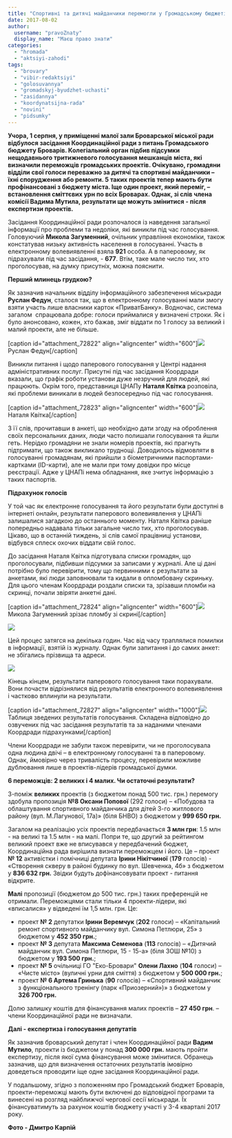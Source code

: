 ```yaml
---
title: "Спортивні та дитячі майданчики перемогли у Громадському бюджеті Броварів"
date: 2017-08-02
author: 
  username: "pravoZnaty"
  display_name: "Маєш право знати"
categories: 
  - "hromada"
  - "aktsiyi-zahodi"
tags: 
  - "brovary"
  - "vibir-redaktsiyi"
  - "golosuvannya"
  - "gromadskyj-byudzhet-uchasti"
  - "zasidannya"
  - "koordynatsijna-rada"
  - "novini"
  - "pidsumky"
---
```


**Учора, 1 серпня, у приміщенні малої зали Броварської міської ради відбулося засідання Координаційної ради з питань Громадського бюджету Броварів. Колегіальний орган підбив підсумки нещодавнього тритижневого голосування мешканців міста, які визначили переможців громадських проектів. Очікувано, громадяни відділи свої голоси переважно за дитячі та спортивні майданчики – їхні спорудження або ремонти. 5 таких проектів тепер мають бути профінансовані з бюджету міста. Іще один проект, який переміг, – встановлення сміттєвих урн по всіх Броварах. Однак, зі слів члена комісії Вадима Мутила, результати ще можуть змінитися - після експертизи проектів.**

Засідання Координаційної ради розпочалося із наведення загальної інформації про проблеми та недоліки, які виникли під час голосування. Головуючий **Микола Загуменний**, очільник управління економіки, також констатував низьку активність населення в голосуванні. Участь в електронному волевиявленні взяла **921** особа. А в паперовому, як підрахували під час засідання, - **677**. Втім, таке мале число тих, хто проголосував, на думку присутніх, можна пояснити.

**Перший млинець грудкою?**

Як зазначив начальник відділу інформаційного забезпечення міськради **Руслан Федун**, сталося так, що в електронному голосуванні мали змогу взяти участь лише власники карток «ПриватБанку». Водночас, система загалом  спрацювала добре: голоси приймалися у визначені строки. Як і було анонсовано, кожен, хто бажав, зміг віддати по 1 голосу за великий і малий проекти, але не більше.

\[caption id="attachment\_72822" align="aligncenter" width="600"\][![](https://mpz.brovary.org/wp-content/uploads/2017/08/Byudzhet-uchasti-zasidannya-koordrada-2017.08.01_00002.jpg)](https://mpz.brovary.org/wp-content/uploads/2017/08/Byudzhet-uchasti-zasidannya-koordrada-2017.08.01_00002.jpg) Руслан Федун\[/caption\]

Виникли питання і щодо паперового голосування у Центрі надання адміністративних послуг. Присутні під час засідання Коордради вказали, що графік роботи установи дуже незручний для людей, які працюють. Окрім того, представниця ЦНАПу **Наталя Квітка** розповіла, які проблеми виникали в людей безпосередньо під час голосування.

\[caption id="attachment\_72823" align="aligncenter" width="600"\][![](https://mpz.brovary.org/wp-content/uploads/2017/08/Byudzhet-uchasti-zasidannya-koordrada-2017.08.01_00008.jpg)](https://mpz.brovary.org/wp-content/uploads/2017/08/Byudzhet-uchasti-zasidannya-koordrada-2017.08.01_00008.jpg) Наталя Квітка\[/caption\]

З її слів, прочитавши в анкеті, що необхідно дати згоду на оброблення своїх персональних даних, люди часто полишали голосування та йшли геть. Нерідко громадяни не знали номерів проектів, які прагнуть підтримати, що також викликало труднощі. Доводилось відмовляти в голосуванні громадянам, які прийшли з біометричними паспортами-картками (ID-карти), але не мали при тому довідки про місце реєстрації. Адже у ЦНАПі нема обладнання, яке зчитує інформацію з таких паспортів.

**Підрахунок голосів**

У той час як електронне голосування та його результати були доступні в інтернеті онлайн, результати паперового волевиявлення у ЦНАПі залишалися загадкою до останнього моменту. Наталя Квітка раніше попередньо надавала тільки загальне число тих, хто проголосував. Цікаво, що в останній тиждень, зі слів самої працівниці установи, відбувся сплеск охочих віддати свій голос.

До засідання Наталя Квітка підготувала списки громадян, що проголосували, підбивши підсумки за записами у журналі. Але ці дані потрібно було перевірити, тому що первинними є результати за анкетами, які люди заповнювали та кидали в опломбовану скриньку. Для цього членам Коордради роздали списки та, зрізавши пломби на скринці, почали звіряти анкетні дані.

\[caption id="attachment\_72824" align="aligncenter" width="600"\][![](https://mpz.brovary.org/wp-content/uploads/2017/08/Byudzhet-uchasti-zasidannya-koordrada-2017.08.01_00013.jpg)](https://mpz.brovary.org/wp-content/uploads/2017/08/Byudzhet-uchasti-zasidannya-koordrada-2017.08.01_00013.jpg) Микола Загуменний зрізає пломбу зі скрині\[/caption\]

[![](https://mpz.brovary.org/wp-content/uploads/2017/08/Byudzhet-uchasti-zasidannya-koordrada-2017.08.01_00022.jpg)](https://mpz.brovary.org/wp-content/uploads/2017/08/Byudzhet-uchasti-zasidannya-koordrada-2017.08.01_00022.jpg)

Цей процес затягся на декілька годин. Час від часу траплялися помилки в інформації, взятій із журналу. Однак були запитання і до самих анкет: не збігались прізвища та адреси.

[![](https://mpz.brovary.org/wp-content/uploads/2017/08/Byudzhet-uchasti-zasidannya-koordrada-2017.08.01_00025.jpg)](https://mpz.brovary.org/wp-content/uploads/2017/08/Byudzhet-uchasti-zasidannya-koordrada-2017.08.01_00025.jpg)

Кінець кінцем, результати паперового голосування таки порахували. Вони почасти відрізнялися від результатів електронного волевиявлення і частково вплинули на результати.

\[caption id="attachment\_72827" align="aligncenter" width="1000"\][![](https://mpz.brovary.org/wp-content/uploads/2017/08/Screenshot_1.png)](https://mpz.brovary.org/wp-content/uploads/2017/08/Screenshot_1.png) Таблиця зведених результатів голосування. Складена відповідно до озвучених під час засідання результатів та за наданими членами Коордради підрахунками\[/caption\]

Члени Коордради не забули також перевірити, чи не проголосувала одна людина двічі – в електронному голосуванні та в паперовому. Однак, ймовірно через тривалість процесу, перевірили можливе дублювання лише в проектів-лідерів громадської думки.

**6 переможців: 2 великих і 4 малих. Чи остаточні результати?**

З-поміж **великих** проектів (з бюджетом понад 500 тис. грн.) перемогу здобула пропозиція **№8 Оксани Попової** (292 голоси) – «Побудова та облаштування спортивного майданчика для дітей 3-го житлового району (вул. М.Лагунової, 17а)» (біля БНВО) з бюджетом у **999 650 грн.**

Загалом на реалізацію усіх проектів передбачається **3 млн грн**: 1.5 млн - на великі та 1.5 млн - на малі. Попри те, що другий за рейтингом великий проект вже не вписувався у передбачений бюджет, Координаційна рада вирішила визнати переможцем і його. Це – проект **№ 12** активістки і помічниці депутата **Ірини Нікітчиної** (**179** голосів) - «Створення скверу в районі будинку по вул. Шевченка, 4б» з бюджетом у **836 632 грн.** Звідки будуть дофінансовувати проект - питання відкрите.

**Малі** пропозиції (бюджетом до 500 тис. грн.) таких преференцій не отримали. Переможцями стали тільки 4 проекти-лідери, які «вписалися» у відведені їм 1,5 млн. грн. Це:

- проект **№ 2** депутатки **Ірини Веремчук** (**202** голоси) – «Капітальний ремонт спортивного майданчику вул. Симона Петлюри, 25» з бюджетом у **452 350 грн.**;
- проект **№ 3** депутата **Максима Семенова** (**113** голосів) – «Дитячий майданчик вул. Симона Петлюри, 15 - 15-а» (біля ЗОШ №10) з бюджетом у **193 500 грн.**;
- проект **№ 5** очільниці ГО "Еко-Бровари" **Олени Лахно** (**104** голоси) – «Чисте місто» (вуличні урни для сміття) з бюджетом у **500 000 грн.**;
- проект **№ 6 Артема Гринька** (**90** голосів) – «Спортивний майданчик з функціонального тренінгу (парк «Приозерний»)» з бюджетом у **326 700 грн.**

Долю залишку коштів для фінансування малих проектів – **27 450 грн**. – члени Координаційної ради не визначали.

**Далі - експертиза і голосування депутатів**

Як зазначив броварський депутат і член Координаційної ради **Вадим Мутило**, проекти із бюджетом у понад **300 000 грн.** мають пройти експертизу, після якої сума фінансування може змінитися. Обранець зазначив, що для визначення остаточних результатів імовірно доведеться проводити іще одне засідання Координаційної ради.

У подальшому, згідно з положенням про Громадський бюджет Броварів, проекти-переможці мають бути включені до відповідної програми та винесені на розгляд найближчої чергової сесії міськради. Їх фінансуватимуть за рахунок коштів бюджету участі у 3-4 кварталі 2017 року.

**Фото - Дмитро Карпій**
